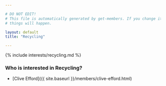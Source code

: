 ```yaml
---

# DO NOT EDIT!
# This file is automatically generated by get-members. If you change it, bad
# things will happen.

layout: default
title: "Recycling"

---
```


{% include interests/recycling.md %}

### Who is interested in Recycling?


* [Clive Efford]({{ site.baseurl }}/members/clive-efford.html)
